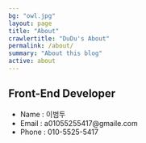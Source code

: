 ```yaml
---
bg: "owl.jpg"
layout: page
title: "About"
crawlertitle: "DuDu's About"
permalink: /about/
summary: "About this blog"
active: about
---
```

<h2>Front-End Developer</h2>
<ul>
  <li>Name : 이범두</li>
  <li>Email : a01055255417@gmaile.com</li>
  <li>Phone : 010-5525-5417</li>
</ul>